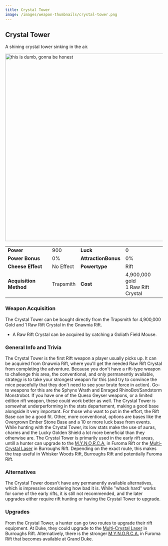```yaml
---
title: Crystal Tower
image: /images/weapon-thumbnails/crystal-tower.png
---
```


## Crystal Tower

A shining crystal tower sinking in the air.

<img src="/assets/images/weapons/ct.png" alt="this is dumb, gonna be honest" width="600">

|                        |           |                     |                                        |
| ---------------------- | --------- | ------------------- | -------------------------------------- |
| **Power**              | 900       | **Luck**            | 0                                      |
| **Power Bonus**        | 0%        | **AttractionBonus** | 0%                                     |
| **Cheese Effect**      | No Effect | **Powertype**       | Rift                                   |
| **Acquisition Method** | Trapsmith | **Cost**            | 4,900,000 gold <br> 1 Raw Rift Crystal |

### Weapon Acquisition

The Crystal Tower can be bought directly from the Trapsmith for 4,900,000 Gold and 1 Raw Rift Crystal in the Gnawnia Rift.

- A Raw Rift Crystal can be acquired by catching a Goliath Field Mouse.

### General Info and Trivia

The Crystal Tower is the first Rift weapon a player usually picks up. It can be acquired from Gnawnia Rift, where you'll get the needed Raw Rift Crystal from completing the adventure. Because you don't have a rift-type weapon to challenge this area, the conventional, and only permanently available, strategy is to take your strongest weapon for this (and try to convince the mice peacefully that they don't need to see your brute force in action). Go-to weapons for this are the Sphynx Wrath and Enraged RhinoBot/Sandstorm Monstrobot. If you have one of the Queso Geyser weapons, or a limited edition rift weapon, these could work better as well.
The Crystal Tower is somewhat underperforming in the stats departement, making a good base alongside it very important. For those who want to put in the effort, the Rift Base can be a good fit. Other, more conventional, options are bases like the Overgrown Ember Stone Base and a 10 or more luck base from events.
While hunting with the Crystal Tower, its low stats make the use of auras, charms and the Lucky Golden Shield a lot more beneficial than they otherwise are.
The Crystal Tower is primarily used in the early rift areas, untill a hunter can upgrade to the [M.Y.N.O.R.C.A.](/weapons/rift/mynorca) in Furoma Rift or the [Multi-Crystal Laser](/weapons/rift/mcl) in Burroughs Rift. Depending on the exact route, this makes the trap useful in Whisker Woods Rift, Burroughs Rift and potentially Furoma Rift.

### Alternatives

The Crystal Tower doesn't have any permanently available alternatives, which is impressive considering how bad it is. While "whack hard" works for some of the early rifts, it is still not recommended, and the later upgrades either require rift hunting or having the Crystal Tower to upgrade.

### Upgrades

From the Crystal Tower, a hunter can go two routes to upgrade their rift equipment. At Duke, they could upgrade to the [Multi-Crystal Laser](/weapons/rift/mcl) in Burroughs Rift. Alternatively, there is the stronger [M.Y.N.O.R.C.A.](/weapons/rift/mynorca) in Furoma Rift that becomes available at Grand Duke.
